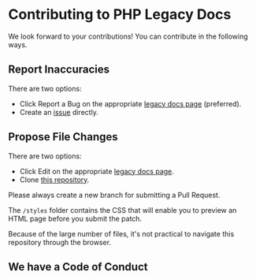 # Contributing to PHP Legacy Docs

We look forward to your contributions! You can contribute in the following ways.

## Report Inaccuracies

There are two options:

- Click Report a Bug on the appropriate [legacy docs page](https://php-legacy-docs.zend.com) (preferred).
- Create an [issue](https://github.com/zendtech/php-legacy-docs/issues) directly.

## Propose File Changes

There are two options:

- Click Edit on the appropriate [legacy docs page](https://php-legacy-docs.zend.com).
- Clone [this repository](https://github.com/zendtech/php-legacy-docs).

Please always create a new branch for submitting a Pull Request.

The `/styles` folder contains the CSS that will enable you to preview an HTML page before you submit the patch.

Because of the large number of files, it's not practical to navigate this repository through the browser.

## We have a Code of Conduct
